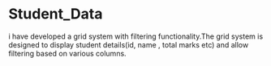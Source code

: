 # Student_Data
i have developed a grid system with filtering functionality.The grid system is designed to display student details(id, name , total marks etc) and allow filtering based on various columns.
